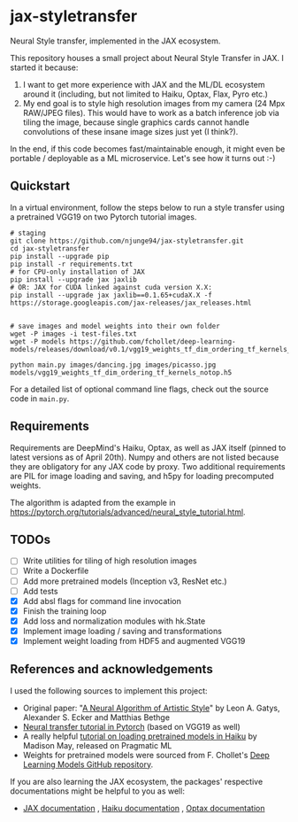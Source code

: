 # jax-styletransfer

Neural Style transfer, implemented in the JAX ecosystem.

This repository houses a small project about Neural Style Transfer in JAX. I started it because:

1. I want to get more experience with JAX and the ML/DL ecosystem around it (including, but not limited to Haiku, Optax,
   Flax, Pyro etc.)
2. My end goal is to style high resolution images from my camera (24 Mpx RAW/JPEG files). This would have to work as a
   batch inference job via tiling the image, because single graphics cards cannot handle convolutions of these insane
   image sizes just yet (I think?).

In the end, if this code becomes fast/maintainable enough, it might even be portable / deployable as a ML microservice.
Let's see how it turns out :-)

## Quickstart

In a virtual environment, follow the steps below to run a style transfer using a pretrained VGG19 on two Pytorch
tutorial images.

```
# staging
git clone https://github.com/njunge94/jax-styletransfer.git
cd jax-styletransfer
pip install --upgrade pip
pip install -r requirements.txt
# for CPU-only installation of JAX
pip install --upgrade jax jaxlib
# OR: JAX for CUDA linked against cuda version X.X:
pip install --upgrade jax jaxlib==0.1.65+cudaX.X -f https://storage.googleapis.com/jax-releases/jax_releases.html


# save images and model weights into their own folder
wget -P images -i test-files.txt
wget -P models https://github.com/fchollet/deep-learning-models/releases/download/v0.1/vgg19_weights_tf_dim_ordering_tf_kernels_notop.h5

python main.py images/dancing.jpg images/picasso.jpg models/vgg19_weights_tf_dim_ordering_tf_kernels_notop.h5
```

For a detailed list of optional command line flags, check out the source code in `main.py`.

## Requirements

Requirements are DeepMind's Haiku, Optax, as well as JAX itself (pinned to latest versions as of April 20th). Numpy and
others are not listed because they are obligatory for any JAX code by proxy. Two additional requirements are PIL for
image loading and saving, and h5py for loading precomputed weights.

The algorithm is adapted from the example in https://pytorch.org/tutorials/advanced/neural_style_tutorial.html.

## TODOs

* [ ] Write utilities for tiling of high resolution images
* [ ] Write a Dockerfile
* [ ] Add more pretrained models (Inception v3, ResNet etc.)
* [ ] Add tests
* [x] Add absl flags for command line invocation
* [x] Finish the training loop
* [x] Add loss and normalization modules with hk.State
* [x] Implement image loading / saving and transformations
* [x] Implement weight loading from HDF5 and augmented VGG19

## References and acknowledgements

I used the following sources to implement this project:

* Original paper: "[A Neural Algorithm of Artistic Style](https://arxiv.org/abs/1508.06576)" by Leon A. Gatys, Alexander
  S. Ecker and Matthias Bethge
* [Neural transfer tutorial in Pytorch](https://pytorch.org/tutorials/advanced/neural_style_tutorial.html) (based on
  VGG19 as well)
* A really
  helpful [tutorial on loading pretrained models in Haiku](https://www.pragmatic.ml/finetuning-transformers-with-jax-and-haiku/)
  by Madison May, released on Pragmatic ML
* Weights for pretrained models were sourced from F.
  Chollet's [Deep Learning Models GitHub repository](https://github.com/fchollet/deep-learning-models/releases).

If you are also learning the JAX ecosystem, the packages' respective documentations might be helpful to you as well:

* [JAX documentation](https://jax.readthedocs.io/en/latest/)
  , [Haiku documentation](https://dm-haiku.readthedocs.io/en/latest/index.html)
  , [Optax documentation](https://optax.readthedocs.io/en/latest/)
